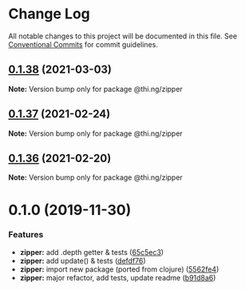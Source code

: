 # Change Log

All notable changes to this project will be documented in this file.
See [Conventional Commits](https://conventionalcommits.org) for commit guidelines.

## [0.1.38](https://github.com/thi-ng/umbrella/compare/@thi.ng/zipper@0.1.37...@thi.ng/zipper@0.1.38) (2021-03-03)

**Note:** Version bump only for package @thi.ng/zipper





## [0.1.37](https://github.com/thi-ng/umbrella/compare/@thi.ng/zipper@0.1.36...@thi.ng/zipper@0.1.37) (2021-02-24)

**Note:** Version bump only for package @thi.ng/zipper





## [0.1.36](https://github.com/thi-ng/umbrella/compare/@thi.ng/zipper@0.1.35...@thi.ng/zipper@0.1.36) (2021-02-20)

**Note:** Version bump only for package @thi.ng/zipper





# 0.1.0 (2019-11-30)

### Features

* **zipper:** add .depth getter & tests ([65c5ec3](https://github.com/thi-ng/umbrella/commit/65c5ec30601b0229d6760854a8f1d817f4236b1d))
* **zipper:** add update() & tests ([defdf76](https://github.com/thi-ng/umbrella/commit/defdf762b10350f0ce3e2b7d81f097c44f4e0223))
* **zipper:** import new package (ported from clojure) ([5562fe4](https://github.com/thi-ng/umbrella/commit/5562fe47927e046e419e7c96ad9b2ef43e2eb818))
* **zipper:** major refactor, add tests, update readme ([b91d8a6](https://github.com/thi-ng/umbrella/commit/b91d8a6047d30e4cddf10d1bfb0e929881ebfe34))
